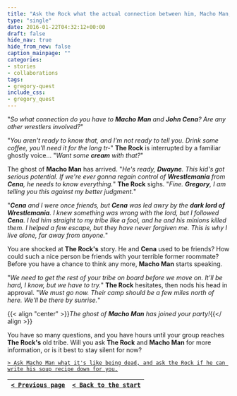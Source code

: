 ```yaml
---
title: "Ask the Rock what the actual connection between him, Macho Man, and John Cena is, and if any other wrestlers are part of this puzzle."
type: "single"
date: 2016-01-22T04:32:12+00:00
draft: false
hide_nav: true
hide_from_new: false
caption_mainpage: ""
categories:
- stories
- collaborations
tags:
- gregory-quest
include_css:
- gregory_quest
---
```


"*So what connection do you have to **Macho Man** and **John Cena**? Are any other wrestlers involved?*" 

"*You aren't ready to know that, and I'm not ready to tell you. Drink some coffee, you'll need it for the long tr-*" **The Rock** is interrupted by a familiar ghostly voice... "*Want some **cream** with that?*"

The ghost of **Macho Man** has arrived. "*He's ready, **Dwayne**. This kid's got serious potential. If we're ever gonna regain control of **Wrestlemania** from **Cena**, he needs to know everything.*" **The Rock** sighs. "*Fine. **Gregory**, I am telling you this against my better judgment.*"

"***Cena** and I were once friends, but **Cena** was led awry by the **dark lord of Wrestlemania**. I knew something was wrong with the lord, but I followed **Cena**. I led him straight to my tribe like a fool, and he and his minions killed them. I helped a few escape, but they have never forgiven me. This is why I live alone, far away from anyone.*"

You are shocked at **The Rock's** story. He and **Cena** used to be friends? How could such a nice person be friends with your terrible former roommate? Before you have a chance to think any more, **Macho Man** starts speaking.

"*We need to get the rest of your tribe on board before we move on. It'll be hard, I know, but we have to try.*" **The Rock** hesitates, then nods his head in approval. "*We must go now. Their camp should be a few miles north of here. We'll be there by sunrise.*"

{{< align "center" >}}*The ghost of **Macho Man** has joined your party!*{{</ align >}}

You have so many questions, and you have hours until your group reaches **The Rock's** old tribe. Will you ask **The Rock** and **Macho Man** for more information, or is it best to stay silent for now?

[``> Ask Macho Man what it's like being dead, and ask the Rock if he can write his soup recipe down for you.``](../16)

|[``< Previous page``](../14)|[``< Back to the start``](../)|
|---|---|
